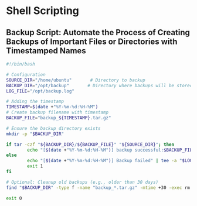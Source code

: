 # Shell Scripting

## Backup Script: Automate the Process of Creating Backups of Important Files or Directories with Timestamped Names

```bash
#!/bin/bash

# Configuration
SOURCE_DIR="/home/ubuntu"       # Directory to backup
BACKUP_DIR="/opt/backup"       # Directory where backups will be stored
LOG_FILE="/opt/backup.log"

# Adding the timestamp
TIMESTAMP=$(date +"%Y-%m-%d:%H-%M")
# Create backup filename with timestamp
BACKUP_FILE="backup_${TIMESTAMP}.tar.gz"

# Ensure the backup directory exists
mkdir -p "$BACKUP_DIR"

if tar -czf "${BACKUP_DIR}/${BACKUP_FILE}" "${SOURCE_DIR}"; then
        echo "[$(date +"%Y-%m-%d:%H-%M")] backup successful:$BACKUP_FILE" | tee -a "$LOG_FILE"
else
        echo "[$(date +"%Y-%m-%d:%H-%M")] Backup failed" | tee -a "$LOG_FILE"
        exit 1
fi

# Optional: Cleanup old backups (e.g., older than 30 days)
find "$BACKUP_DIR" -type f -name "backup_*.tar.gz" -mtime +30 -exec rm -f {} \;

exit 0
```
